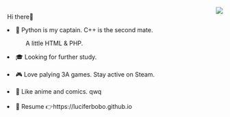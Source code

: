 <img align="right" src='https://github-readme-stats.vercel.app/api?username=luciferbobo&show_icons=true&title_color=fff&icon_color=79ff97&text_color=9f9f9f&bg_color=151515&hide=["contribs"]'>

Hi there👋

<li>🔨 Python is my captain. C++ is the second mate. 
  
&nbsp;&nbsp;&nbsp;&nbsp;&nbsp;&nbsp;&nbsp; &nbsp;&nbsp; A little HTML & PHP. </li>

<li>🎓 Looking for further study.</li><br>

<li>🎮 Love palying 3A games. Stay active on Steam. </li><br>
  
<li>🎨 Like anime and comics. qwq</li><br>

<li>📄 Resume 👉https://luciferbobo.github.io</li>

